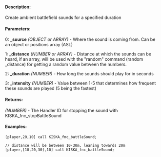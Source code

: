 #### Description:
Create ambient battlefield sounds for a specified duration

#### Parameters:
0: **_source** *(OBJECT or ARRAY)* - Where the sound is coming from. Can be an object or positions array (ASL)

1: **_distance** *(NUMBER or ARRAY)* - Distance at which the sounds can be heard,if an array, will be used with the "random" command (random _distance)for getting a random value between the numbers.

2: **_duration** *(NUMBER)* - How long the sounds should play for in seconds

3: **_intensity** *(NUMBER)* - Value between 1-5 that determines how frequent these sounds are played (5 being the fastest)

#### Returns:
*(NUMBER)* - The Handler ID for stopping the sound with KISKA_fnc_stopBattleSound

#### Examples:
```sqf
[player,20,10] call KISKA_fnc_battleSound;
```
```sqf
// distance will be between 10-30m, leaning towards 20m
[player,[10,20,30],10] call KISKA_fnc_battleSound;
```

